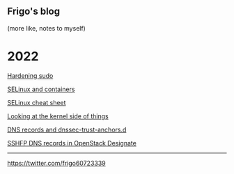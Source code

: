 Frigo's blog
------------

(more like, notes to myself)

# 2022

[Hardening sudo](/sudo.md)

[SELinux and containers](/udica.md)

[SELinux cheat sheet](/selinux.md)

[Looking at the kernel side of things](/kerneltrace.md)

[DNS records and dnssec-trust-anchors.d](/dnssecanchors.md)

[SSHFP DNS records in OpenStack Designate](/sshfp.md)


----
https://twitter.com/frigo60723339
